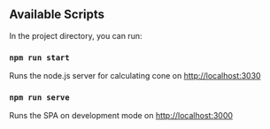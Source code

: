 ## Available Scripts

In the project directory, you can run:

### `npm run start`

Runs the node.js server for calculating cone on [http://localhost:3030](http://localhost:3030)

### `npm run serve`

Runs the SPA on development mode on [http://localhost:3000](http://localhost:3000)